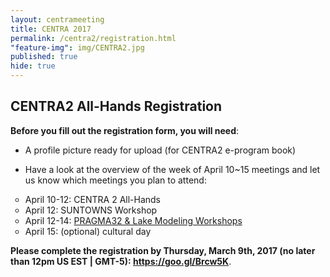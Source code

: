 ```yaml
---
layout: centrameeting
title: CENTRA 2017
permalink: /centra2/registration.html
"feature-img": img/CENTRA2.jpg
published: true
hide: true
---
```


## CENTRA2 All-Hands Registration

**Before you fill out the registration form, you will need**:

* A profile picture ready for upload (for CENTRA2 e-program book)

* Have a look at the overview of the week of April 10~15 meetings and let us know which meetings you plan to attend:
<ul type="circle">
 <li>April 10-12: CENTRA 2 All-Hands</li>
 <li>April 12: SUNTOWNS Workshop</li>
 <li>April 12-14: <a href="http://www.pragma-grid.net/pragma32/" target="_blank">PRAGMA32 & Lake Modeling Workshops</a></li>
 <li>April 15: (optional) cultural day</li>
</ul>

**Please complete the registration by Thursday, March 9th, 2017 (no later than 12pm US EST | GMT-5): <a href="https://goo.gl/Brcw5K" target="_blank">https://goo.gl/Brcw5K</a>**.

